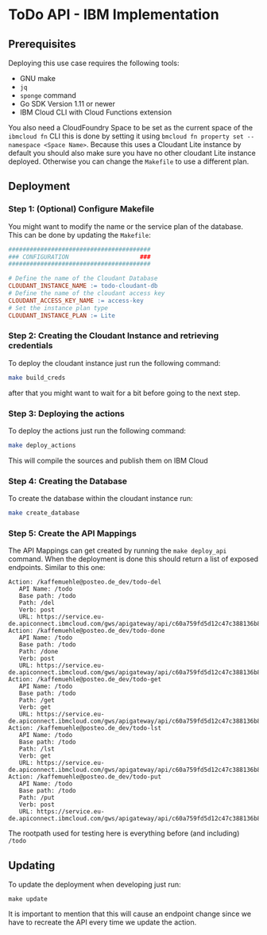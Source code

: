 # ToDo API - IBM Implementation

## Prerequisites

Deploying this use case requires the following tools:
- GNU make
- `jq`
- `sponge` command
- Go SDK Version 1.11 or newer
- IBM Cloud CLI with Cloud Functions extension

You also need a CloudFoundry Space to be set as the current space of the `ibmcloud fn` CLI this is done by setting it using `bmcloud fn property set --namespace <Space Name>`. Because this uses a Cloudant Lite instance by default you should also make sure you have no other cloudant Lite instance deployed. Otherwise you can change the `Makefile` to use a different plan.

## Deployment

### Step 1: (Optional) Configure Makefile

You might want to modify the name or the service plan of the database. This can be done by updating the `Makefile`:

```Makefile
########################################
### CONFIGURATION                    ###
########################################

# Define the name of the Cloudant Database
CLOUDANT_INSTANCE_NAME := todo-cloudant-db
# Define the name of the cloudant access key
CLOUDANT_ACCESS_KEY_NAME := access-key
# Set the instance plan type
CLOUDANT_INSTANCE_PLAN := Lite
```

### Step 2: Creating the Cloudant Instance and retrieving credentials

To deploy the cloudant instance just run the following command:
```bash
make build_creds
```

after that you might want to wait for a bit before going to the next step.

### Step 3: Deploying the actions

To deploy the actions just run the following command:
```bash
make deploy_actions
```

This will compile the sources and publish them on IBM Cloud

### Step 4: Creating the Database

To create the database within the cloudant instance run:
```bash
make create_database
```

### Step 5: Create the API Mappings

The API Mappings can get created by running the `make deploy_api` command. When the deployment is done this should return a list of exposed endpoints. Similar to this one:
```
Action: /kaffemuehle@posteo.de_dev/todo-del
   API Name: /todo
   Base path: /todo
   Path: /del
   Verb: post
   URL: https://service.eu-de.apiconnect.ibmcloud.com/gws/apigateway/api/c60a759fd5d12c47c388136b8cf911591d1796f1df45943fd4db770d20111187/todo/del
Action: /kaffemuehle@posteo.de_dev/todo-done
   API Name: /todo
   Base path: /todo
   Path: /done
   Verb: post
   URL: https://service.eu-de.apiconnect.ibmcloud.com/gws/apigateway/api/c60a759fd5d12c47c388136b8cf911591d1796f1df45943fd4db770d20111187/todo/done
Action: /kaffemuehle@posteo.de_dev/todo-get
   API Name: /todo
   Base path: /todo
   Path: /get
   Verb: get
   URL: https://service.eu-de.apiconnect.ibmcloud.com/gws/apigateway/api/c60a759fd5d12c47c388136b8cf911591d1796f1df45943fd4db770d20111187/todo/get
Action: /kaffemuehle@posteo.de_dev/todo-lst
   API Name: /todo
   Base path: /todo
   Path: /lst
   Verb: get
   URL: https://service.eu-de.apiconnect.ibmcloud.com/gws/apigateway/api/c60a759fd5d12c47c388136b8cf911591d1796f1df45943fd4db770d20111187/todo/lst
Action: /kaffemuehle@posteo.de_dev/todo-put
   API Name: /todo
   Base path: /todo
   Path: /put
   Verb: post
   URL: https://service.eu-de.apiconnect.ibmcloud.com/gws/apigateway/api/c60a759fd5d12c47c388136b8cf911591d1796f1df45943fd4db770d20111187/todo/put
```

The rootpath used for testing here is everything before (and including) `/todo`

## Updating

To update the deployment when developing just run:
```
make update
```

It is important to mention that this will cause an endpoint change since we have to recreate the API every time we update the action.